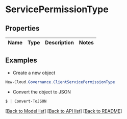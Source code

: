 # ServicePermissionType
## Properties

Name | Type | Description | Notes
------------ | ------------- | ------------- | -------------

## Examples

- Create a new object
```powershell
New-Cloud.Governance.ClientServicePermissionType 
```

- Convert the object to JSON
```powershell
$ | Convert-ToJSON
```


[[Back to Model list]](../README.md#documentation-for-models) [[Back to API list]](../README.md#documentation-for-api-endpoints) [[Back to README]](../README.md)

